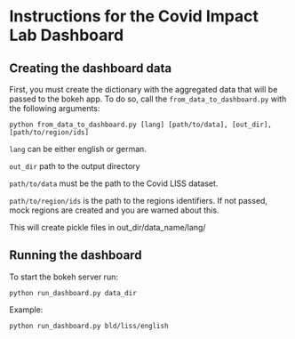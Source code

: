 Instructions for the Covid Impact Lab Dashboard
================================================

Creating the dashboard data
---------------------------

First, you must create the dictionary with the aggregated data that will be passed to
the bokeh app. To do so, call the `from_data_to_dashboard.py` with the following arguments:

`python from_data_to_dashboard.py [lang] [path/to/data], [out_dir], [path/to/region/ids]`

`lang` can be either english or german.

`out_dir` path to the output directory

`path/to/data` must be the path to the Covid LISS dataset.

`path/to/region/ids` is the path to the regions identifiers. If not passed, mock regions
are created and you are warned about this.


This will create pickle files in out_dir/data_name/lang/


Running the dashboard
---------------------

To start the bokeh server run:

`python run_dashboard.py data_dir`

Example:

`python run_dashboard.py bld/liss/english`
